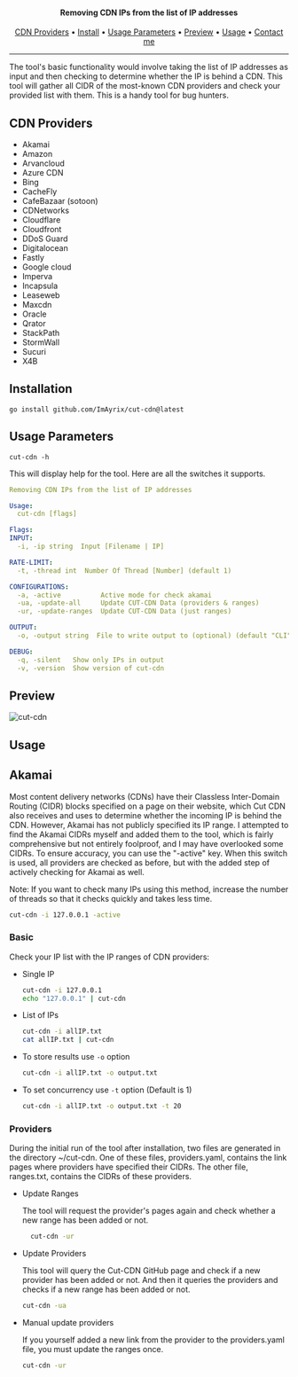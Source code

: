 <h4 align="center"> Removing CDN IPs from the list of IP addresses </h4>
<p align="center">
  <a href="#cdn-providers">CDN Providers</a> •
  <a href="#installation">Install</a> •
  <a href="#usage-parameters">Usage Parameters</a> •
  <a href="#preview">Preview</a> •
  <a href="#usage">Usage</a> •
  <a href="https://t.me/ImAyrix">Contact me</a>
</p>

---

The tool's basic functionality would involve taking the list of IP addresses as input and then checking to determine whether the IP is behind a CDN.
This tool will gather all CIDR of the most-known CDN providers and check your provided list with them.
This is a handy tool for bug hunters.

## CDN Providers
* Akamai
* Amazon
* Arvancloud
* Azure CDN
* Bing
* CacheFly
* CafeBazaar (sotoon)
* CDNetworks
* Cloudflare
* Cloudfront
* DDoS Guard
* Digitalocean
* Fastly
* Google cloud
* Imperva
* Incapsula
* Leaseweb
* Maxcdn
* Oracle
* Qrator
* StackPath
* StormWall
* Sucuri
* X4B

## Installation
```
go install github.com/ImAyrix/cut-cdn@latest
```


## Usage Parameters
```
cut-cdn -h
```
This will display help for the tool. Here are all the switches it supports.
```yaml
Removing CDN IPs from the list of IP addresses

Usage:
  cut-cdn [flags]

Flags:
INPUT:
  -i, -ip string  Input [Filename | IP]

RATE-LIMIT:
  -t, -thread int  Number Of Thread [Number] (default 1)

CONFIGURATIONS:
  -a, -active          Active mode for check akamai
  -ua, -update-all     Update CUT-CDN Data (providers & ranges)
  -ur, -update-ranges  Update CUT-CDN Data (just ranges)

OUTPUT:
  -o, -output string  File to write output to (optional) (default "CLI")

DEBUG:
  -q, -silent   Show only IPs in output
  -v, -version  Show version of cut-cdn

```

## Preview

![cut-cdn](https://user-images.githubusercontent.com/89543912/221229391-5bb70bb1-5b6f-43ae-a912-0d1663498cad.png)

## Usage

## Akamai
Most content delivery networks (CDNs) have their Classless Inter-Domain Routing (CIDR) blocks specified on a page on their website, which Cut CDN also receives and uses to determine whether the incoming IP is behind the CDN.
However, Akamai has not publicly specified its IP range. I attempted to find the Akamai CIDRs myself and added them to the tool, which is fairly comprehensive but not entirely foolproof, and I may have overlooked some CIDRs.
To ensure accuracy, you can use the "-active" key. When this switch is used, all providers are checked as before, but with the added step of actively checking for Akamai as well.

Note: If you want to check many IPs using this method, increase the number of threads so that it checks quickly and takes less time.

```bash
cut-cdn -i 127.0.0.1 -active
```

### Basic
Check your IP list with the IP ranges of CDN providers:

+ Single IP 
    ```bash
    cut-cdn -i 127.0.0.1
    echo "127.0.0.1" | cut-cdn
    ```
+ List of IPs 
    ```bash
    cut-cdn -i allIP.txt
    cat allIP.txt | cut-cdn
    ```
+ To store results use `-o` option 
    ```bash
    cut-cdn -i allIP.txt -o output.txt
    ```
+ To set concurrency use `-t` option (Default is 1)
    ```bash
    cut-cdn -i allIP.txt -o output.txt -t 20
    ```

### Providers
During the initial run of the tool after installation, two files are generated in the directory ~/cut-cdn. One of these files, providers.yaml, contains the link pages where providers have specified their CIDRs. The other file, ranges.txt, contains the CIDRs of these providers.

+ Update Ranges

    The tool will request the provider's pages again and check whether a new range has been added or not.
    ```bash
      cut-cdn -ur
    ```

+ Update Providers

  This tool will query the Cut-CDN GitHub page and check if a new provider has been added or not. And then it queries the providers and checks if a new range has been added or not.
  ```bash
  cut-cdn -ua
  ```

+ Manual update providers

  If you yourself added a new link from the provider to the providers.yaml file, you must update the ranges once.
  ```bash
  cut-cdn -ur
  ```